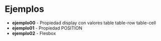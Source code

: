 # Ejemplos

* **ejemplo00** - Propiedad display con valores table table-row table-cell
* **ejemplo01** - Propiedad POSITION
* **ejemplo02** - Flesbox
